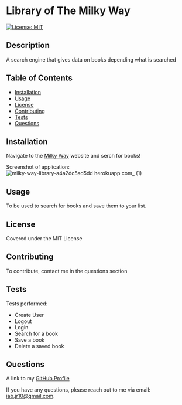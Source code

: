 
  <!-- Remove comments after generation as they are to be used as a guide to help get started-->
  # Library of The Milky Way

  [![License: MIT](https://img.shields.io/badge/License-MIT-yellow.svg)](https://opensource.org/licenses/MIT)

  ## Description
  A search engine that gives data on books depending what is searched
  <!-- Provide a short description explaining the what, why, and how of your project. Use the following questions as a guide:

  - What was your motivation?
  - Why did you build this project?
  - What problem did it solve?
  - What did you learn? -->

  ## Table of Contents

  <!-- Add a table of contents to make it easy for users to find what they need -->
  - [Installation](#installation)
  - [Usage](#usage)
  - [License](#license)
  - [Contributing](#contributing)
  - [Tests](#tests)
  - [Questions](#questions)


  ## Installation
  Navigate to the [Milky Way](https://us05web.zoom.us/j/84087911974?pwd=JvhajXhFYnAry0whz3tBbKPGPD4Bak.1) website and serch for books!

  Screenshot of application:
  ![milky-way-library-a4a2dc5ad5dd herokuapp com_ (1)](https://github.com/iab-19/library-of-the-milky-way/assets/132946236/ad51dea4-90c7-4d4f-b7dc-eaf9796752f1)


  <!-- What are they steps required to install your project? Provide a step-by-step description of how to get the development environment running. -->

  ## Usage
  To be used to search for books and save them to your list.

  <!-- Provide instructions and examples for use. Include screenshots as needed.

  To add a screenshot, create an "assets/images" folder in your repository and upload your screenshot to it. Then, using relative filepath, add it to your README using the following syntax:

  "md
  ![alt text](assets/images/screenshot.png)
  " -->
  ## License
  Covered under the MIT License


  <!-- The next section of a high-quality README file is the license. This lets other developer know what they can and cannot do with your project. If you need help choosing a license, refer to [https://choosealicense.com/](https://choosealicence.com/). -->


  ## Contributing
  To contribute, contact me in the questions section

  <!-- If you would like other developers to contribute to your project, you can include guidelines
  for how they can do so. The Contributor Covenant(https://www.contributor-covenant.org/) is an
  industry standard, but you can always write your own.-->

  ## Tests
  Tests performed: 
  - Create User
  - Logout
  - Login
  - Search for a book
  - Save a book
  - Delete a saved book

  <!-- Go the extra mile and write tests for your application. Then provide examples on how to run them here. -->

  ## Questions
  A link to my [GitHub Profile](https://www.github.com/iab-19)

  If you have any questions, please reach out to me via email: iab.jr10@gmail.com.

